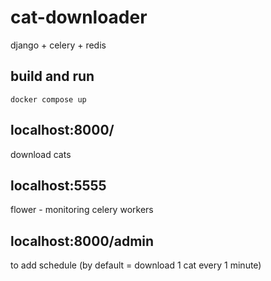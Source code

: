 # cat-downloader
django + celery + redis
## build and run
<code>docker compose up</code>
## localhost:8000/
download cats
## localhost:5555
flower - monitoring celery workers
## localhost:8000/admin
to add schedule (by default = download 1 cat every 1 minute)
